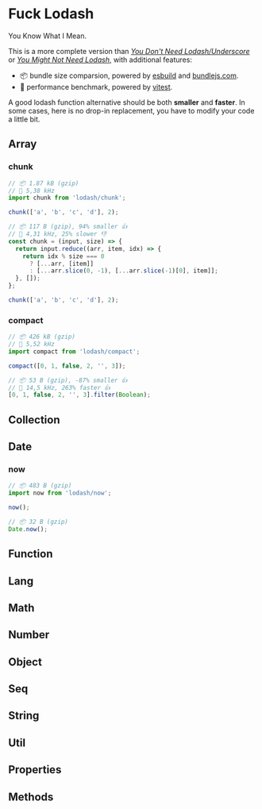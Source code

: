 # Fuck Lodash

You Know What I Mean.

This is a more complete version than [_You Don't Need Lodash/Underscore_](https://github.com/you-dont-need/You-Dont-Need-Lodash-Underscore) or [_You Might Not Need Lodash_](https://youmightnotneed.com/lodash/), with additional features:

- 📦 bundle size comparsion, powered by [esbuild](https://esbuild.github.io/) and [bundlejs.com](https://bundlejs.com/).
- 🚀 performance benchmark, powered by [vitest](https://vitest.dev/).

A good lodash function alternative should be both **smaller** and **faster**. In some cases, here is no drop-in replacement, you have to modify your code a little bit.

## Array

### chunk

```js
// 📦 1.87 kB (gzip)
// 🚀 5,38 kHz
import chunk from 'lodash/chunk';

chunk(['a', 'b', 'c', 'd'], 2);
```

```js
// 📦 117 B (gzip), 94% smaller 👍
// 🚀 4,31 kHz, 25% slower 👎
const chunk = (input, size) => {
  return input.reduce((arr, item, idx) => {
    return idx % size === 0
      ? [...arr, [item]]
      : [...arr.slice(0, -1), [...arr.slice(-1)[0], item]];
  }, []);
};

chunk(['a', 'b', 'c', 'd'], 2);
```

### compact

```js
// 📦 426 kB (gzip)
// 🚀 5,52 kHz
import compact from 'lodash/compact';

compact([0, 1, false, 2, '', 3]);
```

```js
// 📦 53 B (gzip), -87% smaller 👍
// 🚀 14,5 kHz, 263% faster 👍
[0, 1, false, 2, '', 3].filter(Boolean);
```

## Collection

## Date

### now

```js
// 📦 483 B (gzip)
import now from 'lodash/now';

now();
```

```js
// 📦 32 B (gzip)
Date.now();
```

## Function

## Lang

## Math

## Number

## Object

## Seq

## String

## Util

## Properties

## Methods
